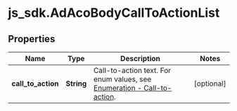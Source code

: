 # js_sdk.AdAcoBodyCallToActionList

## Properties
Name | Type | Description | Notes
------------ | ------------- | ------------- | -------------
**call_to_action** | **String** | Call-to-action text. For enum values, see [Enumeration - Call-to-action](https://ads.tiktok.com/marketing_api/docs?id&#x3D;1737174886619138). | [optional] 

